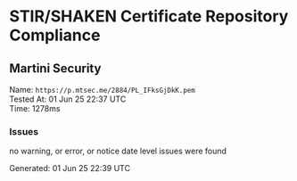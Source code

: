 # STIR/SHAKEN Certificate Repository Compliance

## Martini Security

Name: `https://p.mtsec.me/2884/PL_IFksGjDkK.pem`\
Tested At: 01 Jun 25 22:37 UTC\
Time: 1278ms

### Issues

no warning, or error, or notice date level issues were found

Generated: 01 Jun 25 22:39 UTC